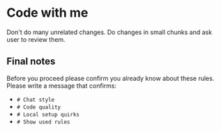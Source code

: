 # Code with me
Don't do many unrelated changes.
Do changes in small chunks and ask user to review them.

## Final notes
Before you proceed please confirm you already know about these rules.
Please write a message that confirms:
- `# Chat style`
- `# Code quality`
- `# Local setup quirks`
- `# Show used rules`
